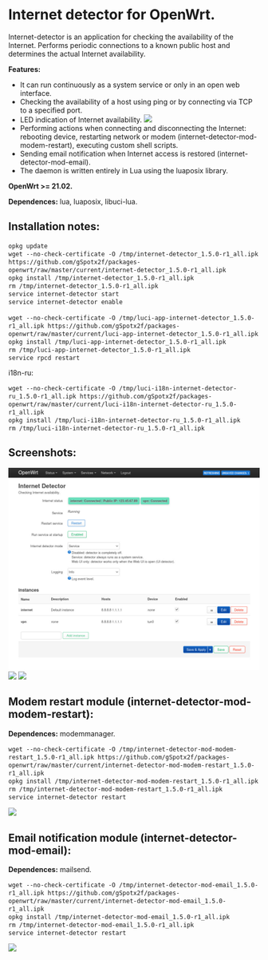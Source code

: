 # Internet detector for OpenWrt.
Internet-detector is an application for checking the availability of the Internet. Performs periodic connections to a known public host and determines the actual Internet availability.

**Features:**
 - It can run continuously as a system service or only in an open web interface.
 - Checking the availability of a host using ping or by connecting via TCP to a specified port.
 - LED indication of Internet availability.
![](https://github.com/gSpotx2f/luci-app-internet-detector/blob/master/screenshots/internet-led.jpg)
 - Performing actions when connecting and disconnecting the Internet: rebooting device, restarting network or modem (internet-detector-mod-modem-restart), executing custom shell scripts.
 - Sending email notification when Internet access is restored (internet-detector-mod-email).
 - The daemon is written entirely in Lua using the luaposix library.

**OpenWrt >= 21.02.**

**Dependences:** lua, luaposix, libuci-lua.

## Installation notes:

    opkg update
    wget --no-check-certificate -O /tmp/internet-detector_1.5.0-r1_all.ipk https://github.com/gSpotx2f/packages-openwrt/raw/master/current/internet-detector_1.5.0-r1_all.ipk
    opkg install /tmp/internet-detector_1.5.0-r1_all.ipk
    rm /tmp/internet-detector_1.5.0-r1_all.ipk
    service internet-detector start
    service internet-detector enable

    wget --no-check-certificate -O /tmp/luci-app-internet-detector_1.5.0-r1_all.ipk https://github.com/gSpotx2f/packages-openwrt/raw/master/current/luci-app-internet-detector_1.5.0-r1_all.ipk
    opkg install /tmp/luci-app-internet-detector_1.5.0-r1_all.ipk
    rm /tmp/luci-app-internet-detector_1.5.0-r1_all.ipk
    service rpcd restart

i18n-ru:

    wget --no-check-certificate -O /tmp/luci-i18n-internet-detector-ru_1.5.0-r1_all.ipk https://github.com/gSpotx2f/packages-openwrt/raw/master/current/luci-i18n-internet-detector-ru_1.5.0-r1_all.ipk
    opkg install /tmp/luci-i18n-internet-detector-ru_1.5.0-r1_all.ipk
    rm /tmp/luci-i18n-internet-detector-ru_1.5.0-r1_all.ipk

## Screenshots:

![](https://github.com/gSpotx2f/luci-app-internet-detector/blob/master/screenshots/01.jpg)
![](https://github.com/gSpotx2f/luci-app-internet-detector/blob/master/screenshots/02.jpg)
![](https://github.com/gSpotx2f/luci-app-internet-detector/blob/master/screenshots/03.jpg)

## Modem restart module (internet-detector-mod-modem-restart):

**Dependences:** modemmanager.

    wget --no-check-certificate -O /tmp/internet-detector-mod-modem-restart_1.5.0-r1_all.ipk https://github.com/gSpotx2f/packages-openwrt/raw/master/current/internet-detector-mod-modem-restart_1.5.0-r1_all.ipk
    opkg install /tmp/internet-detector-mod-modem-restart_1.5.0-r1_all.ipk
    rm /tmp/internet-detector-mod-modem-restart_1.5.0-r1_all.ipk
    service internet-detector restart

![](https://github.com/gSpotx2f/luci-app-internet-detector/blob/master/screenshots/04.jpg)

## Email notification module (internet-detector-mod-email):

**Dependences:** mailsend.

    wget --no-check-certificate -O /tmp/internet-detector-mod-email_1.5.0-r1_all.ipk https://github.com/gSpotx2f/packages-openwrt/raw/master/current/internet-detector-mod-email_1.5.0-r1_all.ipk
    opkg install /tmp/internet-detector-mod-email_1.5.0-r1_all.ipk
    rm /tmp/internet-detector-mod-email_1.5.0-r1_all.ipk
    service internet-detector restart

![](https://github.com/gSpotx2f/luci-app-internet-detector/blob/master/screenshots/05.jpg)

